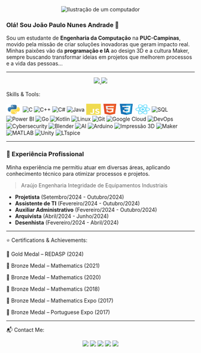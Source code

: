 <div align="center"> <img src="https://raw.githubusercontent.com/MicaelliMedeiros/micaellimedeiros/master/image/computer-illustration.png" alt="Ilustração de um computador" width="400px" /> </div> 

### Olá! Sou João Paulo Nunes Andrade 👋

Sou um estudante de **Engenharia da Computação** na **PUC-Campinas**, movido pela missão de criar soluções inovadoras que geram impacto real. Minhas paixões vão da **programação e IA** ao design 3D e a cultura Maker, sempre buscando transformar ideias em projetos que melhorem processos e a vida das pessoas...

------------


<div align="center"> 
  <a href="https://github.com/joaopaulonu"> 
    <img height="180em" src="https://github-readme-stats.vercel.app/api?username=joaopaulonu&show_icons=true&theme=dracula&include_all_commits=true&count_private=true"/> 
    <img height="180em" src="https://github-readme-stats.vercel.app/api/top-langs/?username=joaopaulonu&layout=compact&langs_count=16&theme=dracula"/>
  </a> 
</div>

<br>
Skills & Tools:

<div style="display: inline_block"><br>
<img align="center" alt="Python" height="30" width="40" src="https://raw.githubusercontent.com/devicons/devicon/master/icons/python/python-original.svg">
<img align="center" alt="C" height="30" width="40" src="https://cdn.jsdelivr.net/gh/devicons/devicon/icons/c/c-original.svg">
<img align="center" alt="C++" height="30" width="40" src="https://cdn.jsdelivr.net/gh/devicons/devicon/icons/cplusplus/cplusplus-original.svg">
<img align="center" alt="C#" height="30" width="40" src="https://cdn.jsdelivr.net/gh/devicons/devicon/icons/csharp/csharp-original.svg">
<img align="center" alt="Java" height="30" width="40" src="https://cdn.jsdelivr.net/gh/devicons/devicon/icons/java/java-original.svg">
<img align="center" alt="JavaScript" height="30" width="40" src="https://raw.githubusercontent.com/devicons/devicon/master/icons/javascript/javascript-plain.svg">
<img align="center" alt="HTML5" height="30" width="40" src="https://raw.githubusercontent.com/devicons/devicon/master/icons/html5/html5-original.svg">
<img align="center" alt="CSS3" height="30" width="40" src="https://raw.githubusercontent.com/devicons/devicon/master/icons/css3/css3-original.svg">
<img align="center" alt="React" height="30" width="40" src="https://raw.githubusercontent.com/devicons/devicon/master/icons/react/react-original.svg">
<img align="center" alt="SQL" height="30" width="40" src="https://cdn.jsdelivr.net/gh/devicons/devicon/icons/postgresql/postgresql-original.svg">
<img align="center" alt="Power BI" height="30" width="40" src="https://img.shields.io/badge/Power_BI-F2C811?style=for-the-badge&logo=power-bi&logoColor=white">
<img align="center" alt="Go" height="30" width="40" src="https://cdn.jsdelivr.net/gh/devicons/devicon/icons/go/go-original.svg">
<img align="center" alt="Kotlin" height="30" width="40" src="https://cdn.jsdelivr.net/gh/devicons/devicon/icons/kotlin/kotlin-original.svg">
<img align="center" alt="Linux" height="30" width="40" src="https://cdn.jsdelivr.net/gh/devicons/devicon/icons/linux/linux-original.svg">
<img align="center" alt="Git" height="30" width="40" src="https://cdn.jsdelivr.net/gh/devicons/devicon/icons/git/git-original.svg">
<img align="center" alt="Google Cloud" height="30" width="40" src="https://cdn.jsdelivr.net/gh/devicons/devicon/icons/googlecloud/googlecloud-original.svg">
<img align="center" alt="DevOps" height="30" width="40" src="https://cdn.jsdelivr.net/gh/devicons/devicon/icons/docker/docker-plain.svg">
<img align="center" alt="Cybersecurity" height="30" width="40" src="https://img.shields.io/badge/Cybersecurity-000000?style=for-the-badge&logo=cybersecurity&logoColor=white">
<img align="center" alt="Blender" height="30" width="40" src="https://cdn.jsdelivr.net/gh/devicons/devicon/icons/blender/blender-original.svg">
<img align="center" alt="AI" height="30" width="40" src="https://img.shields.io/badge/Artificial_Intelligence-FF4500?style=for-the-badge&logo=openai&logoColor=white">
<img align="center" alt="Arduino" height="30" width="40" src="https://cdn.jsdelivr.net/gh/devicons/devicon/icons/arduino/arduino-original.svg">
<img align="center" alt="Impressão 3D" height="30" width="40" src="https://img.shields.io/badge/Impressão%203D-000000?style=for-the-badge&logo=3d-printing&logoColor=white">
<img align="center" alt="Maker" height="30" width="40" src="https://img.shields.io/badge/Maker-000000?style=for-the-badge&logo=makerbot&logoColor=white">
<img align="center" alt="MATLAB" height="30" width="40" src="https://cdn.jsdelivr.net/gh/devicons/devicon/icons/matlab/matlab-original.svg">
<img align="center" alt="Unity" height="30" width="40" src="https://cdn.jsdelivr.net/gh/devicons/devicon/icons/unity/unity-original.svg">
<img align="center" alt="LTspice" height="30" width="40" src="https://img.shields.io/badge/LTspice-000000?style=for-the-badge&logo=ltspice&logoColor=white">
</div>

-------------
### 💼 Experiência Profissional

Minha experiência me permitiu atuar em diversas áreas, aplicando conhecimento técnico para otimizar processos e projetos. 

> Araújo Engenharia Integridade de Equipamentos Industriais

* **Projetista** (Setembro/2024 - Outubro/2024)
* **Assistente de TI** (Fevereiro/2024 - Outubro/2024)
* **Auxiliar Administrativo** (Fevereiro/2024 - Outubro/2024)
* **Arquivista** (Abril/2024 - Junho/2024)
* **Desenhista** (Fevereiro/2024 - Abril/2024)

----------

⭐ Certifications & Achievements:

🥇 Gold Medal – REDASP (2024)

🥉 Bronze Medal – Mathematics (2021)

🥉 Bronze Medal – Mathematics (2020)

🥉 Bronze Medal – Mathematics (2018)

🥉 Bronze Medal – Mathematics Expo (2017)

🥉 Bronze Medal – Portuguese Expo (2017)

---------------------

📬 Contact Me:

<div align="center"> 
  <a href="https://www.linkedin.com/in/nunes-andrade" target="_blank"><img src="https://img.shields.io/badge/-LinkedIn-%230077B5?style=for-the-badge&logo=linkedin&logoColor=white"></a>
  <a href="https://instagram.com/jp_nunes.andrade" target="_blank"><img src="https://img.shields.io/badge/-Instagram-%23E4405F?style=for-the-badge&logo=instagram&logoColor=white"></a>
  <a href="mailto:jpnunesandrade26@gmail.com"><img src="https://img.shields.io/badge/-Gmail-%23333?style=for-the-badge&logo=gmail&logoColor=white"></a>
  <a href="https://api.whatsapp.com/send?phone=5519995837955" target="_blank"><img src="https://img.shields.io/badge/WhatsApp-25D366?style=for-the-badge&logo=whatsapp&logoColor=white"></a>
  <a href="https://www.alura.com.br/indica-dev/jpnunesandrade26" target="_blank"><img src="https://img.shields.io/badge/Alura-0077B5?style=for-the-badge&logo=alura&logoColor=white"></a> 
</div>


